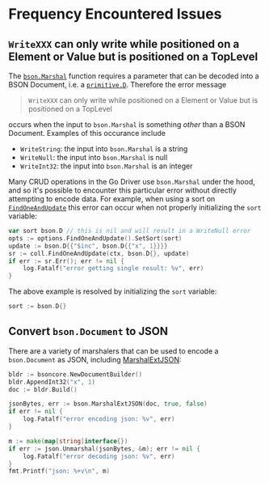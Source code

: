# Frequency Encountered Issues

## `WriteXXX` can only write while positioned on a Element or Value but is positioned on a TopLevel

The [`bson.Marshal`](https://pkg.go.dev/go.mongodb.org/mongo-driver/bson#Marshal) function requires a parameter that can be decoded into a BSON Document, i.e. a [`primitive.D`](https://github.com/mongodb/mongo-go-driver/blob/master/bson/bson.go#L31). Therefore the error message

> `WriteXXX` can only write while positioned on a Element or Value but is positioned on a TopLevel

occurs when the input to `bson.Marshal` is something *other* than a BSON Document. Examples of this occurance include

- `WriteString`: the input into `bson.Marshal` is a string
- `WriteNull`: the input into `bson.Marshal` is null
- `WriteInt32`: the input into `bson.Marshal` is an integer

Many CRUD operations in the Go Driver use `bson.Marshal` under the hood, and so it's possible to encounter this particular error without directly attempting to encode data. For example, when using a sort on [`FindOneAndUpdate`](https://pkg.go.dev/go.mongodb.org/mongo-driver/mongo#Collection.FindOneAndUpdate) this error can occur when not properly initializing the `sort` variable:

```go
var sort bson.D // this is nil and will result in a WriteNull error
opts := options.FindOneAndUpdate().SetSort(sort)
update := bson.D{{"$inc", bson.D{{"x", 1}}}}
sr := coll.FindOneAndUpdate(ctx, bson.D{}, update)
if err := sr.Err(); err != nil {
	log.Fatalf("error getting single result: %v", err)
}
```

The above example is resolved by initializing the `sort` variable:

```go
sort := bson.D{}
```

## Convert `bson.Document` to JSON

There are a variety of marshalers that can be used to encode a `bson.Document` as JSON, including [MarshalExtJSON](https://pkg.go.dev/github.com/mongodb/mongo-go-driver/bson#MarshalExtJSON):

```go
bldr := bsoncore.NewDocumentBuilder()
bldr.AppendInt32("x", 1)
doc := bldr.Build()

jsonBytes, err := bson.MarshalExtJSON(doc, true, false)
if err != nil {
	log.Fatalf("error encoding json: %v", err)
}

m := make(map[string]interface{})
if err := json.Unmarshal(jsonBytes, &m); err != nil {
	log.Fatalf("error decoding json: %v", err)
}
fmt.Printf("json: %+v\n", m)

```


